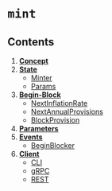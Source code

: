 <!--
order: 0
title: Mint Overview
parent:
  title: "mint"
-->

# `mint`

## Contents

1. **[Concept](01_concepts.md)**
2. **[State](02_state.md)**
    - [Minter](02_state.md#minter)
    - [Params](02_state.md#params)
3. **[Begin-Block](03_begin_block.md)**
    - [NextInflationRate](03_begin_block.md#nextinflationrate)
    - [NextAnnualProvisions](03_begin_block.md#nextannualprovisions)
    - [BlockProvision](03_begin_block.md#blockprovision)
4. **[Parameters](04_params.md)**
5. **[Events](05_events.md)**
    - [BeginBlocker](05_events.md#beginblocker)
6. **[Client](06_client.md)**
    - [CLI](06_client.md#cli)
    - [gRPC](06_client.md#grpc)
    - [REST](06_client.md#rest)
